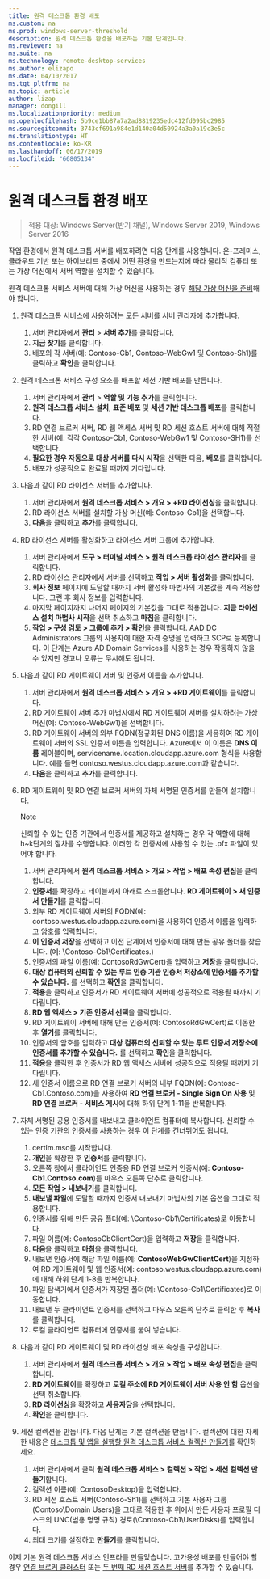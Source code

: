 ```yaml
---
title: 원격 데스크톱 환경 배포
ms.custom: na
ms.prod: windows-server-threshold
description: 원격 데스크톱 환경을 배포하는 기본 단계입니다.
ms.reviewer: na
ms.suite: na
ms.technology: remote-desktop-services
ms.author: elizapo
ms.date: 04/10/2017
ms.tgt_pltfrm: na
ms.topic: article
author: lizap
manager: dongill
ms.localizationpriority: medium
ms.openlocfilehash: 5b9ce1bb87a7a2ad8819235edc412fd095bc2985
ms.sourcegitcommit: 3743cf691a984e1d140a04d50924a3a0a19c3e5c
ms.translationtype: HT
ms.contentlocale: ko-KR
ms.lasthandoff: 06/17/2019
ms.locfileid: "66805134"
---
```

# <a name="deploy-your-remote-desktop-environment"></a>원격 데스크톱 환경 배포

>적용 대상: Windows Server(반기 채널), Windows Server 2019, Windows Server 2016

작업 환경에서 원격 데스크톱 서버를 배포하려면 다음 단계를 사용합니다. 온-프레미스, 클라우드 기반 또는 하이브리드 중에서 어떤 환경을 만드는지에 따라 물리적 컴퓨터 또는 가상 머신에서 서버 역할을 설치할 수 있습니다. 

원격 데스크톱 서비스 서버에 대해 가상 머신을 사용하는 경우 [해당 가상 머신을 준비](rds-prepare-vms.md)해야 합니다.
  
  
1.  원격 데스크톱 서비스에 사용하려는 모든 서버를 서버 관리자에 추가합니다.  
    1.  서버 관리자에서 **관리** > **서버 추가**를 클릭합니다.  
    2.  **지금 찾기**를 클릭합니다.  
    3.  배포의 각 서버(예: Contoso-Cb1, Contoso-WebGw1 및 Contoso-Sh1)를 클릭하고 **확인**을 클릭합니다.  
2.  원격 데스크톱 서비스 구성 요소를 배포할 세션 기반 배포를 만듭니다.  
    1.  서버 관리자에서 **관리** > **역할 및 기능 추가**를 클릭합니다.  
    2.  **원격 데스크톱 서비스 설치**, **표준 배포** 및 **세션 기반 데스크톱 배포**를 클릭합니다.  
    3.  RD 연결 브로커 서버, RD 웹 액세스 서버 및 RD 세션 호스트 서버에 대해 적절 한 서버(예: 각각 Contoso-Cb1, Contoso-WebGw1 및 Contoso-SH1)를 선택합니다.  
    4.  **필요한 경우 자동으로 대상 서버를 다시 시작**을 선택한 다음, **배포**를 클릭합니다.  
    5.  배포가 성공적으로 완료될 때까지 기다립니다.  
3.  다음과 같이 RD 라이선스 서버를 추가합니다.  
    1.  서버 관리자에서 **원격 데스크톱 서비스 > 개요 > +RD 라이선싱**을 클릭합니다.  
    2.  RD 라이선스 서버를 설치할 가상 머신(예: Contoso-Cb1)을 선택합니다.  
    3.  **다음**을 클릭하고 **추가**를 클릭합니다.  
4.  RD 라이선스 서버를 활성화하고 라이선스 서버 그룹에 추가합니다.  
    1.  서버 관리자에서 **도구 > 터미널 서비스 > 원격 데스크톱 라이선스 관리자**를 클릭합니다.  
    2.  RD 라이선스 관리자에서 서버를 선택하고 **작업 > 서버 활성화**를 클릭합니다.  
    3.  **회사 정보** 페이지에 도달할 때까지 서버 활성화 마법사의 기본값을 계속 적용합니다. 그런 후 회사 정보를 입력합니다.  
    4.  마지막 페이지까지 나머지 페이지의 기본값을 그대로 적용합니다. **지금 라이선스 설치 마법사 시작**을 선택 취소하고 **마침**을 클릭합니다.  
    5.  **작업 > 구성 검토 > 그룹에 추가 > 확인**을 클릭합니다. AAD DC Administrators 그룹의 사용자에 대한 자격 증명을 입력하고 SCP로 등록합니다. 이 단계는 Azure AD Domain Services를 사용하는 경우 작동하지 않을 수 있지만 경고나 오류는 무시해도 됩니다.  
5.  다음과 같이 RD 게이트웨이 서버 및 인증서 이름을 추가합니다.  
    1.  서버 관리자에서 **원격 데스크톱 서비스 > 개요 > +RD 게이트웨이**를 클릭합니다.  
    2.  RD 게이트웨이 서버 추가 마법사에서 RD 게이트웨이 서버를 설치하려는 가상 머신(예: Contoso-WebGw1)을 선택합니다.  
    3.  RD 게이트웨이 서버의 외부 FQDN(정규화된 DNS 이름)을 사용하여 RD 게이트웨이 서버의 SSL 인증서 이름을 입력합니다. Azure에서 이 이름은 **DNS 이름** 레이블이며, servicename.location.cloudapp.azure.com 형식을 사용합니다. 예를 들면 contoso.westus.cloudapp.azure.com과 같습니다.  
    4.  **다음**을 클릭하고 **추가**를 클릭합니다.
6.  RD 게이트웨이 및 RD 연결 브로커 서버의 자체 서명된 인증서를 만들어 설치합니다.

       > [!NOTE]
       > 신뢰할 수 있는 인증 기관에서 인증서를 제공하고 설치하는 경우 각 역할에 대해 h~k단계의 절차를 수행합니다. 이러한 각 인증서에 사용할 수 있는 .pfx 파일이 있어야 합니다.
       
    1.  서버 관리자에서 **원격 데스크톱 서비스 > 개요 > 작업 > 배포 속성 편집**을 클릭합니다.  
    2.  **인증서**를 확장하고 테이블까지 아래로 스크롤합니다. **RD 게이트웨이 > 새 인증서 만들기**를 클릭합니다.  
    3.  외부 RD 게이트웨이 서버의 FQDN(예: contoso.westus.cloudapp.azure.com)을 사용하여 인증서 이름을 입력하고 암호를 입력합니다.  
    4.  **이 인증서 저장**을 선택하고 이전 단계에서 인증서에 대해 만든 공유 폴더를 찾습니다. (예: \Contoso-Cb1\Certificates.)  
    5.  인증서의 파일 이름(예: ContosoRdGwCert)을 입력하고 **저장**을 클릭합니다.  
    6.  **대상 컴퓨터의 신뢰할 수 있는 루트 인증 기관 인증서 저장소에 인증서를 추가할 수 있습니다.** 를 선택하고 **확인**을 클릭합니다.  
    7.  **적용**을 클릭하고 인증서가 RD 게이트웨이 서버에 성공적으로 적용될 때까지 기다립니다.  
    8.  **RD 웹 액세스 > 기존 인증서 선택**을 클릭합니다.  
    9.  RD 게이트웨이 서버에 대해 만든 인증서(예: ContosoRdGwCert)로 이동한 후 **열기**를 클릭합니다.  
    10. 인증서의 암호를 입력하고 **대상 컴퓨터의 신뢰할 수 있는 루트 인증서 저장소에 인증서를 추가할 수 있습니다.** 를 선택하고 **확인**을 클릭합니다.  
    11. **적용**을 클릭한 후 인증서가 RD 웹 액세스 서버에 성공적으로 적용될 때까지 기다립니다.  
    12. 새 인증서 이름으로 RD 연결 브로커 서버의 내부 FQDN(예: Contoso-Cb1.Contoso.com)을 사용하여 **RD 연결 브로커 - Single Sign On 사용** 및 **RD 연결 브로커 - 서비스 게시**에 대해 하위 단계 1-11을 반복합니다.  
7.  자체 서명된 공용 인증서를 내보내고 클라이언트 컴퓨터에 복사합니다. 신뢰할 수 있는 인증 기관의 인증서를 사용하는 경우 이 단계를 건너뛰어도 됩니다.  
    1.  certlm.msc를 시작합니다.  
    2.  **개인**을 확장한 후 **인증서**를 클릭합니다.  
    3.  오른쪽 창에서 클라이언트 인증용 RD 연결 브로커 인증서(예: **Contoso-Cb1.Contoso.com**)를 마우스 오른쪽 단추로 클릭합니다.  
    4.  **모든 작업 > 내보내기**를 클릭합니다.  
    5.  **내보낼 파일**에 도달할 때까지 인증서 내보내기 마법사의 기본 옵션을 그대로 적용합니다.  
    6.  인증서를 위해 만든 공유 폴더(예: \Contoso-Cb1\Certificates)로 이동합니다.  
    7.  파일 이름(예: ContosoCbClientCert)을 입력하고 **저장**을 클릭합니다.  
    8.  **다음**을 클릭하고 **마침**을 클릭합니다.  
    9.  내보낸 인증서에 해당 파일 이름(예: **ContosoWebGwClientCert**)을 지정하여 RD 게이트웨이 및 웹 인증서(예: contoso.westus.cloudapp.azure.com)에 대해 하위 단계 1-8을 반복합니다.  
    10. 파일 탐색기에서 인증서가 저장된 폴더(예: \Contoso-Cb1\Certificates)로 이동합니다.  
    11. 내보낸 두 클라이언트 인증서를 선택하고 마우스 오른쪽 단추로 클릭한 후 **복사**를 클릭합니다.  
    12. 로컬 클라이언트 컴퓨터에 인증서를 붙여 넣습니다.  
8.  다음과 같이 RD 게이트웨이 및 RD 라이선싱 배포 속성을 구성합니다.  
    1.  서버 관리자에서 **원격 데스크톱 서비스 > 개요 > 작업 > 배포 속성 편집**을 클릭합니다.  
    2.  **RD 게이트웨이**를 확장하고 **로컬 주소에 RD 게이트웨이 서버 사용 안 함** 옵션을 선택 취소합니다.  
    3.  **RD 라이선싱**을 확장하고 **사용자당**을 선택합니다.  
    4.  **확인**을 클릭합니다.  
10. 세션 컬렉션을 만듭니다. 다음 단계는 기본 컬렉션을 만듭니다. 컬렉션에 대한 자세한 내용은 [데스크톱 및 앱을 실행할 원격 데스크톱 서비스 컬렉션 만들기](rds-create-collection.md)를 확인하세요.
 
    1.  서버 관리자에서 클릭 **원격 데스크톱 서비스 > 컬렉션 > 작업 > 세션 컬렉션 만들기**합니다.  
    2.  컬렉션 이름(예: ContosoDesktop)을 입력합니다.  
    3.  RD 세션 호스트 서버(Contoso-Sh1)를 선택하고 기본 사용자 그룹(Contoso\Domain Users)을 그대로 적용한 후 위에서 만든 사용자 프로필 디스크의 UNC(범용 명명 규칙) 경로(\Contoso-Cb1\UserDisks)를 입력합니다.  
    4.  최대 크기를 설정하고 **만들기**를 클릭합니다.  
  

이제 기본 원격 데스크톱 서비스 인프라를 만들었습니다. 고가용성 배포를 만들어야 할 경우 [연결 브로커 클러스터](rds-connection-broker-cluster.md) 또는 [두 번째 RD 세션 호스트 서버](rds-scale-rdsh-farm.md)를 추가할 수 있습니다.

